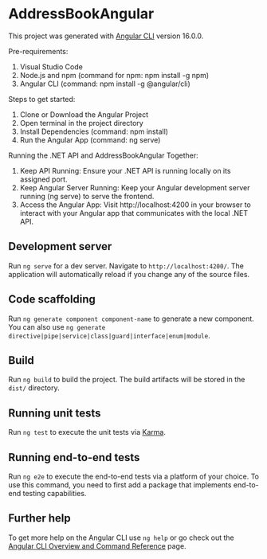 # AddressBookAngular

This project was generated with [Angular CLI](https://github.com/angular/angular-cli) version 16.0.0.

Pre-requirements:  
1. Visual Studio Code 
2. Node.js and npm (command for npm: npm install -g npm) 
3. Angular CLI (command: npm install -g @angular/cli)

Steps to get started: 
1. Clone or Download the Angular Project 
2. Open terminal in the project directory 
3. Install Dependencies (command: npm install)
4. Run the Angular App (command: ng serve) 

Running the .NET API and AddressBookAngular Together: 
1. Keep API Running: Ensure your .NET API is running locally on its assigned port. 
2. Keep Angular Server Running: Keep your Angular development server running (ng serve) to serve the frontend. 
3. Access the Angular App: Visit http://localhost:4200 in your browser to interact with your Angular app that communicates with the local .NET API. 


## Development server

Run `ng serve` for a dev server. Navigate to `http://localhost:4200/`. The application will automatically reload if you change any of the source files.

## Code scaffolding

Run `ng generate component component-name` to generate a new component. You can also use `ng generate directive|pipe|service|class|guard|interface|enum|module`.

## Build

Run `ng build` to build the project. The build artifacts will be stored in the `dist/` directory.

## Running unit tests

Run `ng test` to execute the unit tests via [Karma](https://karma-runner.github.io).

## Running end-to-end tests

Run `ng e2e` to execute the end-to-end tests via a platform of your choice. To use this command, you need to first add a package that implements end-to-end testing capabilities.

## Further help

To get more help on the Angular CLI use `ng help` or go check out the [Angular CLI Overview and Command Reference](https://angular.io/cli) page.
